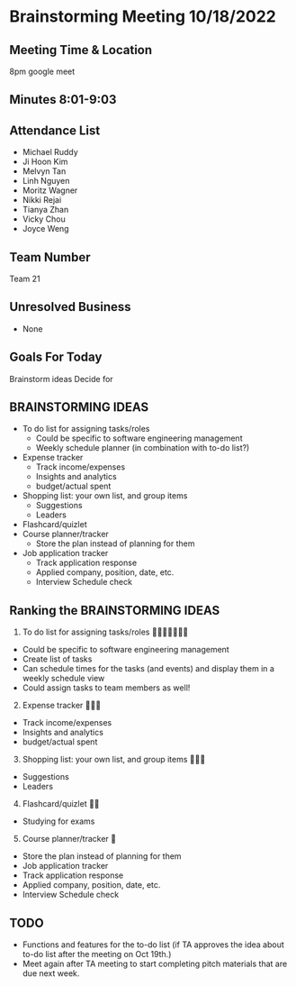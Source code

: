 # Brainstorming Meeting 10/18/2022

## Meeting Time & Location
8pm google meet

## Minutes 8:01-9:03
## Attendance List
- Michael Ruddy
- Ji Hoon Kim
- Melvyn Tan
- Linh Nguyen
- Moritz Wagner
- Nikki Rejai
- Tianya Zhan
- Vicky Chou
- Joyce Weng

## Team Number
Team 21

## Unresolved Business
- None

## Goals For Today
Brainstorm ideas
Decide for 

## BRAINSTORMING IDEAS
- To do list for assigning tasks/roles
	- Could be specific to software engineering management
	- Weekly schedule planner (in combination with to-do list?)
- Expense tracker
	- Track income/expenses
	- Insights and analytics
	- budget/actual spent
- Shopping list: your own list, and group items 
	- Suggestions
	- Leaders
- Flashcard/quizlet
- Course planner/tracker
	- Store the plan instead of planning for them
- Job application tracker
	- Track application response
	- Applied company, position, date, etc.
	- Interview Schedule check

## Ranking the BRAINSTORMING IDEAS
1. To do list for assigning tasks/roles 🌟🌟🌟🌟🌟🌟🌟
- Could be specific to software engineering management
- Create list of tasks
- Can schedule times for the tasks (and events) and display them in a weekly schedule view
- Could assign tasks to team members as well!

2. Expense tracker 🌟🌟🌟
- Track income/expenses
- Insights and analytics
- budget/actual spent

3. Shopping list: your own list, and group items 🌟🌟🌟
- Suggestions 
- Leaders

4. Flashcard/quizlet 🌟🌟
- Studying for exams

5. Course planner/tracker 🌟
- Store the plan instead of planning for them
- Job application tracker
- Track application response 
- Applied company, position, date, etc.
- Interview Schedule check

## TODO 
- Functions and features for the to-do list (if TA approves the idea about to-do list after the meeting on Oct 19th.)
- Meet again after TA meeting to start completing pitch materials that are due next week.


